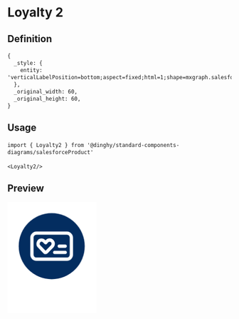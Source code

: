 # Loyalty 2

## Definition

```
{
  _style: { 
    entity: 'verticalLabelPosition=bottom;aspect=fixed;html=1;shape=mxgraph.salesforce.loyalty2;',
  },
  _original_width: 60,
  _original_height: 60,
}
```

## Usage

```
import { Loyalty2 } from '@dinghy/standard-components-diagrams/salesforceProduct'

<Loyalty2/>
```

## Preview

<img src="./loyalty-2.png" width="200"/>
